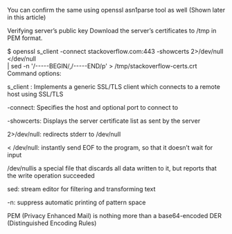 You can confirm the same using openssl asn1parse tool as well (Shown later in this article)

Verifying server’s public key
Download the server’s certificates to /tmp in PEM format.

$ openssl s_client -connect stackoverflow.com:443 -showcerts 2>/dev/null </dev/null \
  | sed -n '/-----BEGIN/,/-----END/p' > /tmp/stackoverflow-certs.crt
Command options:

s_client : Implements a generic SSL/TLS client which connects to a remote host using SSL/TLS

-connect: Specifies the host and optional port to connect to

-showcerts: Displays the server certificate list as sent by the server

2>/dev/null: redirects stderr to /dev/null

< /dev/null: instantly send EOF to the program, so that it doesn’t wait for input

/dev/nullis a special file that discards all data written to it, but reports that the write operation succeeded

sed: stream editor for filtering and transforming text

-n: suppress automatic printing of pattern space

PEM (Privacy Enhanced Mail) is nothing more than a base64-encoded DER (Distinguished Encoding Rules)


